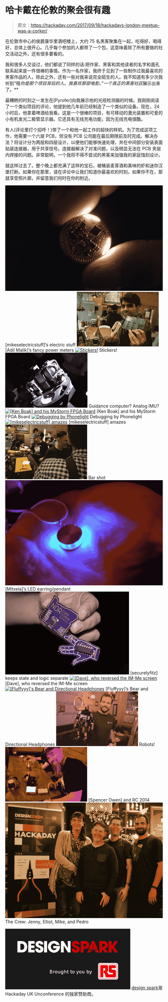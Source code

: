 # 哈卡戴在伦敦的聚会很有趣

> 原文：<https://hackaday.com/2017/09/18/hackadays-london-meetup-was-a-corker/>

在伦敦市中心的侯爵康华里酒吧楼上，大约 75 名黑客聚集在一起，吃得好，喝得好，总体上很开心。几乎每个参加的人都带了一个包，这意味着除了所有要做的社交活动之外，还有很多要看的。

我和很多人交谈过，他们都说了同样的话:把作家、黑客和其他读者的名字和面孔联系起来是一件很棒的事情。作为一名作家，我终于见到了一些制作过我最喜欢的黑客作品的人，除此之外，还有一些对我来说完全陌生的人。我不知道有多少次我听到“哦*你是那个项目背后的人。我喜欢那部电影。”一个真正的黑客社区*展示出来了。**

最糟糕的时刻之一发生在[Pyrofer]向我展示他的光缆检测器的时候。我刚刚阅读了一个类似项目的评论，他提到他几年前已经制造了一个类似的设备。现在，24 小时后，他拿着啤酒给我看。这是一个很棒的项目，有可移动的激光装置和可爱的小有机发光二极管显示器。它还具有无线充电功能，因为无线充电很酷。

有人(评论里打个招呼！)带了一个和他一起工作的超快的样机。为了完成这项工作，他需要一个六层 PCB，但没有 PCB 公司能在最后期限前及时完成。解决办法？将设计分为两层和四层设计，以便他们能够快速处理，并在中间部分安装表面贴装连接器，用于共享信号。连接器解决了对准问题，以及明显无法在 PCB 夹层内焊接的问题。非常聪明，一个我将不得不尝试的黑客来加强我的家庭蚀刻设计。

就这样过去了。整个晚上都充满了这样的宝石，被桶装麦芽酒和美味的虾和迷你汉堡打断。如果你在那里，请在评论中让我们知道你最喜欢的时刻。如果你不在，那就享受照片廊，并留意我们何时在你的附近。

 [![[mikeselectricstuff]'s electric stuff](img/974f42ceeba4de542c7aca32a1e250e1.png "DSC_0990")](https://hackaday.com/dsc_0990/) [mikeselectricstuff]’s electric stuff [![[Adil Malik]'s fancy power meters](img/06d6abc0680675f57ffd0ffcd628b35f.png "DSC_0981")](https://hackaday.com/dsc_0981/) [Adil Malik]’s fancy power meters [![Stickers!](img/e930561ea121ab13c18022299bde17bd.png "DSC_0969_bright")](https://hackaday.com/dsc_0969_bright/) Stickers! [![Guidance computer? Analog IMU?](img/2656d7ece7cfcbba30c3c81b79d5dd54.png "DSC_0967")](https://hackaday.com/dsc_0967/) Guidance computer? Analog IMU? [![[Ken Boak] and his MyStorm FPGA Board](img/2bdf06e27730a110aa88d1d4558c88f5.png "DSC_0953_bright")](https://hackaday.com/dsc_0953_bright/) [Ken Boak] and his MyStorm FPGA Board [![Debugging by Phonelight](img/453f203e5154fc2b30956b37a09957f2.png "DSC_0948_bright")](https://hackaday.com/dsc_0948_bright/) Debugging by Phonelight [![[mikeselectricstuff] amazes](img/da9ff140dfb449ba80587d0e5950df4f.png "DSC_0946_bright")](https://hackaday.com/dsc_0946_bright/) [mikeselectricstuff] amazes [![Bar shot](img/b19d13bff1eddc8c390bc38d6a611253.png "DSC_0942")](https://hackaday.com/dsc_0942/) Bar shot [![[Mitxela]'s LED earring/pendant](img/76c8280cf199d7089447f069fd5d8c2e.png "DSC_0934")](https://hackaday.com/dsc_0934/) [Mitxela]’s LED earring/pendant [![[securelyfitz] keeps state and logic separate](img/3a878f732dc51585cbc9c155e221e0cc.png "DSC_0925")](https://hackaday.com/dsc_0925/) [securelyfitz] keeps state and logic separate [![[Dave], who reversed the IM-Me screen](img/43569c67627e46376b4ebeedb003adb3.png "DSC_0920_bright")](https://hackaday.com/dsc_0920_bright/) [Dave], who reversed the IM-Me screen [![[Fluffyyy]'s Bear and Directional Headphones](img/0d9755a4968dd3ac8e6d464ea7044415.png "DSC_0919_bright")](https://hackaday.com/dsc_0919_bright/) [Fluffyyy]’s Bear and Directional Headphones [![Robots!](img/5ae62b8ffd840cfc2dbe21525baa9616.png "DSC_0915")](https://hackaday.com/dsc_0915/) Robots! [![[Spencer Owen] and RC 2014](img/eaaeb9aea93e3056d1f4d9db00f16466.png "DSC_0906")](https://hackaday.com/dsc_0906-2/) [Spencer Owen] and RC 2014 [![The Crew: Jenny, Elliot, Mike, and Pedro](img/b2ad4ad7f3b575b96bc05951fc0bac06.png "DSC_0006_bright")](https://hackaday.com/dsc_0006_bright/) The Crew: Jenny, Elliot, Mike, and Pedro

[![DesignSpark, brought to you by RS, our exclusive sponsor for this event.](img/a521a0106be31efbe55207d367edfa6c.png)](http://designspark.com)
[design spark](http://designspark.com)是 Hackaday UK Unconference 的独家赞助商。